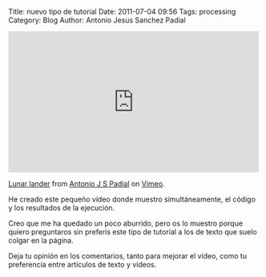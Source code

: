 Title: nuevo tipo de tutorial
Date: 2011-07-04 09:56
Tags: processing
Category: Blog
Author: Antonio Jesus Sanchez Padial

<iframe src="http://player.vimeo.com/video/25874032" width="500" height="281" frameborder="0" webkitAllowFullScreen mozallowfullscreen allowFullScreen></iframe> <p><a href="http://vimeo.com/25874032">Lunar lander</a> from <a href="http://vimeo.com/tonisan">Antonio J S Padial</a> on <a href="http://vimeo.com">Vimeo</a>.</p>

He creado este pequeño vídeo donde muestro simultáneamente, el código y los resultados de la ejecución.

Creo que me ha quedado un poco aburrido, pero os lo muestro porque quiero preguntaros sin preferís este tipo de tutorial a los de texto que suelo colgar en la página.

Deja tu opinión en los comentarios, tanto para mejorar el vídeo, como tu preferencia entre artículos de texto y vídeos.
